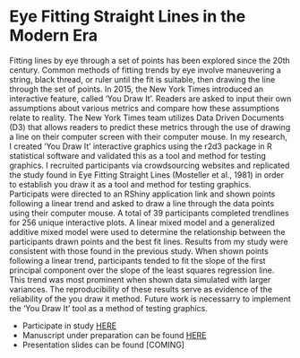 # Eye Fitting Straight Lines in the Modern Era

Fitting lines by eye through a set of points has been explored since the 20th century. Common methods of fitting trends by eye involve maneuvering a string, black thread, or ruler until the fit is suitable, then drawing the line through the set of points. In 2015, the New York Times introduced an interactive feature, called ‘You Draw It’. Readers are asked to input their own assumptions about various metrics and compare how these assumptions relate to reality. The New York Times team utilizes Data Driven Documents (D3) that allows readers to predict these metrics through the use of drawing a line on their computer screen with their computer mouse. In my research, I created ‘You Draw It’ interactive graphics using the r2d3 package in R statistical software and validated this as a tool and method for testing graphics. I recruited participants via crowdsourcing websites and replicated the study found in Eye Fitting Straight Lines (Mosteller et al., 1981) in order to establish you draw it as a tool and method for testing graphics. Participats were directed to an RShiny application link and shown points following a linear trend and asked to draw a line through the data points using their computer mouse. A total of 39 participants completed trendlines for 256 unique interactive plots. A linear mixed model and a generalized additive mixed model were used to determine the relationship between the participants drawn points and the best fit lines. Results from my study were consistent with those found in the previous study. When shown points following a linear trend, participants tended to fit the slope of the first principal component over the slope of the least squares regression line. This trend was most prominent when shown data simulated with larger variances. The reproducibility of these results serve as evidence of the reliability of the you draw it method. Future work is necessarry to implement the ‘You Draw It’ tool as a method of testing graphics.

+ Participate in study [HERE](https://emily-robinson.shinyapps.io/you-draw-it-pilot-app/)
+ Manuscript under preparation can be found [HERE](https://earobinson95.github.io/Eye-Fitting-Straight-Lines-in-the-Modern-Era/Eye-Fitting-Stright-Lines-in-the-Modern-Era.pdf)
+ Presentation slides can be found [COMING]
 
